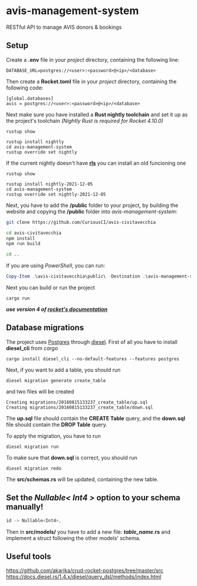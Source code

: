 # avis-management-system
RESTful API to manage AVIS donors &amp; bookings 

## Setup
Create a **.env** file in your *project* directory, containing the following line:
```shell
DATABASE_URL=postgres://<user>:<password>@<ip>/<database>
```

Then create a **Rocket.toml** file in your *project* directory, containing the following code:
```shell	
[global.databases]
avis = postgres://<user>:<password>@<ip>/<database>
```
Next make sure you have installed a **Rust nightly toolchain** 
and set it up as the project's toolchain 
*(Nightly Rust is required for Rocket 4.10.0)*

```shell
rustup show

rustup install nightly
cd avis-management-system
rustup override set nightly
```

If the current nightly doesn't have 
[**rls**](https://rust-lang.github.io/rustup-components-history/)
you can install an old funcioning one

```shell
rustup show

rustup install nightly-2021-12-05
cd avis-management-system
rustup override set nightly-2021-12-05
```

Next, you have to add the **/public** folder to your project,
by building the website and copying the **/public** folder into
*avis-management-system*:

```bash
git clone https://github.com/CuriousCI/avis-civitavecchia

cd avis-civitavecchia
npm install
npm run build

cd ..
```

If you are using *PowerShell*, you can run:

```ps1
Copy-Item .\avis-civitavecchia\public\ -Destination .\avis-management-system\ -Recurse
```

Next you can build or run the project
```shell
cargo run
```

***use version 4 of [rocket's documentation](https://rocket.rs/v0.4/)***

## Database migrations
The project uses [Postgres](https://www.postgresql.org/) through 
[diesel](https://diesel.rs/). First of all you have to install **diesel_cli**
from *cargo*

```shell
cargo install diesel_cli --no-default-features --features postgres
```
Next, if you want to add a table, you should run
```shell
diesel migration generate create_table
```
and two files will be created
```shell
Creating migrations/20160815133237_create_table/up.sql
Creating migrations/20160815133237_create_table/down.sql
```
The **up.sql** file should contain the **CREATE Table** query, and
the **down.sql** file should contain the **DROP Table** query.

To apply the migration, you have to run
```shell
diesel migration run
```
To make sure that **down.sql** is correct, you should run
```shell
diesel migration redo
```
The **src/schemas.rs** will be updated, containing the new table.

## **Set the _Nullable< Int4 >_ option to your schema manually!**
```rust
id -> Nullable<Int4>,
```

Then in **src/models/** you have to add a new file: ***table_name*.rs**
and implement a struct following the other models' schema.

## Useful tools
https://github.com/akarika/crud-rocket-postgres/tree/master/src
https://docs.diesel.rs/1.4.x/diesel/query_dsl/methods/index.html